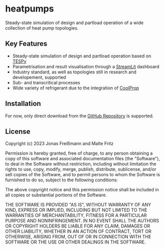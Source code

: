 # heatpumps

Steady-state simulation of design and partload operation of a wide collection of heat pump topologies.

## Key Features

  - Steady-state simulation of design and partload operation based on [TESPy](https://github.com/oemof/tespy)
  - Parametrisation and result visualisation through a [StreamLit](https://github.com/streamlit/streamlit) dashboard
  - Industry standard, as well as topologies still in research and developement, supported
  - Sub- and transcritical processes
  - Wide variety of refrigerant due to the integration of [CoolProp](https://github.com/CoolProp/CoolProp)

## Installation

For now, only direct download from the [GitHub Repository](https://github.com/jfreissmann/heatpumps) is supported.

## License

Copyright (c) 2023 Jonas Freißmann and Malte Fritz

Permission is hereby granted, free of charge, to any person obtaining a copy
of this software and associated documentation files (the "Software"), to deal
in the Software without restriction, including without limitation the rights
to use, copy, modify, merge, publish, distribute, sublicense, and/or sell
copies of the Software, and to permit persons to whom the Software is
furnished to do so, subject to the following conditions:

The above copyright notice and this permission notice shall be included in all
copies or substantial portions of the Software.

THE SOFTWARE IS PROVIDED "AS IS", WITHOUT WARRANTY OF ANY KIND, EXPRESS OR
IMPLIED, INCLUDING BUT NOT LIMITED TO THE WARRANTIES OF MERCHANTABILITY,
FITNESS FOR A PARTICULAR PURPOSE AND NONINFRINGEMENT. IN NO EVENT SHALL THE
AUTHORS OR COPYRIGHT HOLDERS BE LIABLE FOR ANY CLAIM, DAMAGES OR OTHER
LIABILITY, WHETHER IN AN ACTION OF CONTRACT, TORT OR OTHERWISE, ARISING FROM,
OUT OF OR IN CONNECTION WITH THE SOFTWARE OR THE USE OR OTHER DEALINGS IN THE
SOFTWARE.
